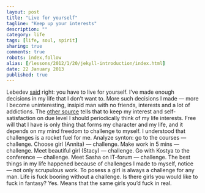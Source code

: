 ```yaml
---
layout: post
title: "Live for yourself"
tagline: "Keep up your interests"
description: ""
category: life
tags: [life, soul, spirit]
sharing: true
comments: true
robots: index,follow
alias: [/lessons/2012/1/20/jekyll-introduction/index.html]
date: 22 January 2013
published: true
---
```

Lebedev [said](http://tema.livejournal.com/1401690.html) right: you have to live for yourself. I’ve made enough decisions in my life that I don’t want to. More such decisions I made — more I become uninteresting, insipid man with no friends, interests and a lot of addictions.
The [other source](http://answers.yahoo.com/question/index?qid=20080430185738AA3rKsd) tells that to keep my interest and self-satisfaction on due level I should periodically think of my life interests. Free will that I have is only thing that forms my character and my life, and it depends on my mind freedom to challenge to myself.
I understood that challenges is a rocket fuel for me. Analyze synton: go to the courses — challenge. Choose girl (Annita) — challenge. Make work in 5 mins — challenge. Meet beautiful girl (Stacy) — challenge. Go with Kostya to the conference — challenge. Meet Sasha on IT-forum — challenge. The best things in my life happened because of challenges I made to myself, notice — not only scrupulous work.
To posess a girl is always a challenge for any man. Life is fuck booring without a challenge. Is there girls you would like to fuck in fantasy? Yes. Means that the same girls you’d fuck in real.